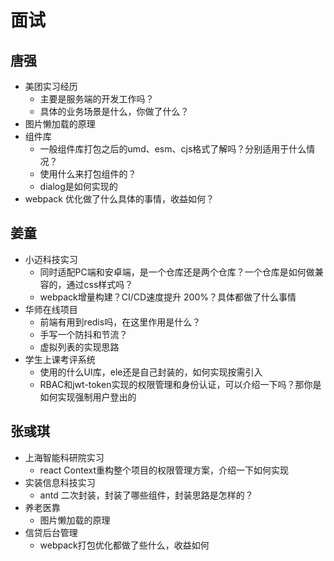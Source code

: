 # 面试

## 唐强

- 美团实习经历
	- 主要是服务端的开发工作吗？
	- 具体的业务场景是什么，你做了什么？
- 图片懒加载的原理
- 组件库
	- 一般组件库打包之后的umd、esm、cjs格式了解吗？分别适用于什么情况？
	- 使用什么来打包组件的？
	- dialog是如何实现的
- webpack 优化做了什么具体的事情，收益如何？

## 姜童

- 小迈科技实习
	- 同时适配PC端和安卓端，是一个仓库还是两个仓库？一个仓库是如何做兼容的，通过css样式吗？
	- webpack增量构建？CI/CD速度提升 200%？具体都做了什么事情
- 华师在线项目
	- 前端有用到redis吗，在这里作用是什么？
	- 手写一个防抖和节流？
	- 虚拟列表的实现思路
- 学生上课考评系统
	- 使用的什么UI库，ele还是自己封装的，如何实现按需引入
	- RBAC和jwt-token实现的权限管理和身份认证，可以介绍一下吗？那你是如何实现强制用户登出的

## 张彧琪

- 上海智能科研院实习
	- react Context重构整个项目的权限管理方案，介绍一下如何实现
- 实装信息科技实习
	- antd 二次封装，封装了哪些组件，封装思路是怎样的？
- 养老医靠
	- 图片懒加载的原理
- 信贷后台管理
	- webpack打包优化都做了些什么，收益如何